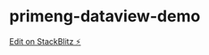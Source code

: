 # primeng-dataview-demo

[Edit on StackBlitz ⚡️](https://stackblitz.com/edit/primeng-dataview-demo-puebjv)